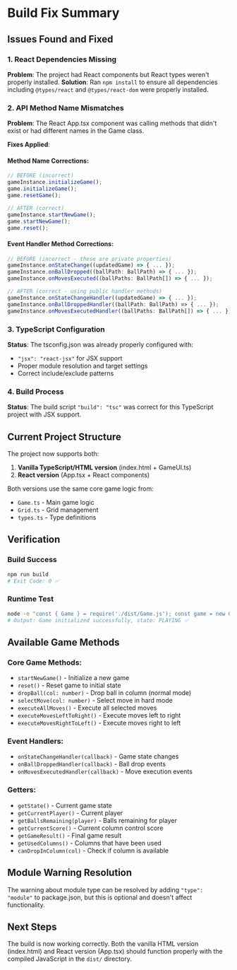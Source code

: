 # Build Fix Summary

## Issues Found and Fixed

### 1. **React Dependencies Missing**
**Problem**: The project had React components but React types weren't properly installed.
**Solution**: Ran `npm install` to ensure all dependencies including `@types/react` and `@types/react-dom` were properly installed.

### 2. **API Method Name Mismatches**
**Problem**: The React App.tsx component was calling methods that didn't exist or had different names in the Game class.

**Fixes Applied**:

#### Method Name Corrections:
```typescript
// BEFORE (incorrect)
gameInstance.initializeGame();
game.initializeGame();
game.resetGame();

// AFTER (correct)
gameInstance.startNewGame();
game.startNewGame();
game.reset();
```

#### Event Handler Method Corrections:
```typescript
// BEFORE (incorrect - these are private properties)
gameInstance.onStateChange((updatedGame) => { ... });
gameInstance.onBallDropped((ballPath: BallPath) => { ... });
gameInstance.onMovesExecuted((ballPaths: BallPath[]) => { ... });

// AFTER (correct - using public handler methods)
gameInstance.onStateChangeHandler((updatedGame) => { ... });
gameInstance.onBallDroppedHandler((ballPath: BallPath) => { ... });
gameInstance.onMovesExecutedHandler((ballPaths: BallPath[]) => { ... });
```

### 3. **TypeScript Configuration**
**Status**: The tsconfig.json was already properly configured with:
- `"jsx": "react-jsx"` for JSX support
- Proper module resolution and target settings
- Correct include/exclude patterns

### 4. **Build Process**
**Status**: The build script `"build": "tsc"` was correct for this TypeScript project with JSX support.

## Current Project Structure

The project now supports both:
1. **Vanilla TypeScript/HTML version** (index.html + GameUI.ts)
2. **React version** (App.tsx + React components)

Both versions use the same core game logic from:
- `Game.ts` - Main game logic
- `Grid.ts` - Grid management
- `types.ts` - Type definitions

## Verification

### Build Success
```bash
npm run build
# Exit Code: 0 ✅
```

### Runtime Test
```bash
node -e "const { Game } = require('./dist/Game.js'); const game = new Game(); game.startNewGame(); console.log('Game initialized successfully, state:', game.getState());"
# Output: Game initialized successfully, state: PLAYING ✅
```

## Available Game Methods

### Core Game Methods:
- `startNewGame()` - Initialize a new game
- `reset()` - Reset game to initial state
- `dropBall(col: number)` - Drop ball in column (normal mode)
- `selectMove(col: number)` - Select move in hard mode
- `executeAllMoves()` - Execute all selected moves
- `executeMovesLeftToRight()` - Execute moves left to right
- `executeMovesRightToLeft()` - Execute moves right to left

### Event Handlers:
- `onStateChangeHandler(callback)` - Game state changes
- `onBallDroppedHandler(callback)` - Ball drop events
- `onMovesExecutedHandler(callback)` - Move execution events

### Getters:
- `getState()` - Current game state
- `getCurrentPlayer()` - Current player
- `getBallsRemaining(player)` - Balls remaining for player
- `getCurrentScore()` - Current column control score
- `getGameResult()` - Final game result
- `getUsedColumns()` - Columns that have been used
- `canDropInColumn(col)` - Check if column is available

## Module Warning Resolution

The warning about module type can be resolved by adding `"type": "module"` to package.json, but this is optional and doesn't affect functionality.

## Next Steps

The build is now working correctly. Both the vanilla HTML version (index.html) and React version (App.tsx) should function properly with the compiled JavaScript in the `dist/` directory.